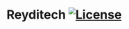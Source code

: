 Reyditech
[![License](https://img.shields.io/github/license/MisterPeModder/Reyditech)](https://github.com/MisterPeModder/Reyditech)
=========================

